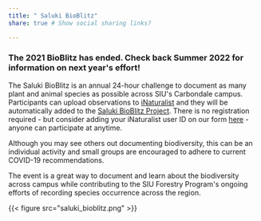 ```yaml
---
title: " Saluki BioBlitz"
share: true # Show social sharing links?

---
```



### The 2021 BioBlitz has ended. Check back Summer 2022 for information on next year's effort!

    

The Saluki BioBlitz is an annual 24-hour challenge to document as many plant and animal species as possible across SIU's Carbondale campus. Participants can upload observations to [iNaturalist](https://www.inaturalist.org) and they will be automatically added to the [Saluki BioBlitz Project](https://www.inaturalist.org/projects/southern-illinois-university-saluki-bioblitz). There is no registration required - but consider adding your iNaturalist user ID on our form [here](https://tinyurl.com/saluki-bioblitz-register) - anyone can participate at anytime.     

Although you may see others out documenting biodiversity, this can be an individual activity and small groups are encouraged to adhere to current COVID-19 recommendations.    

The event is a great way to document and learn about the biodiversity across campus while contributing to the SIU Forestry Program's ongoing efforts of recording species occurrence across the region.

{{< figure src="saluki_bioblitz.png" >}}
    

